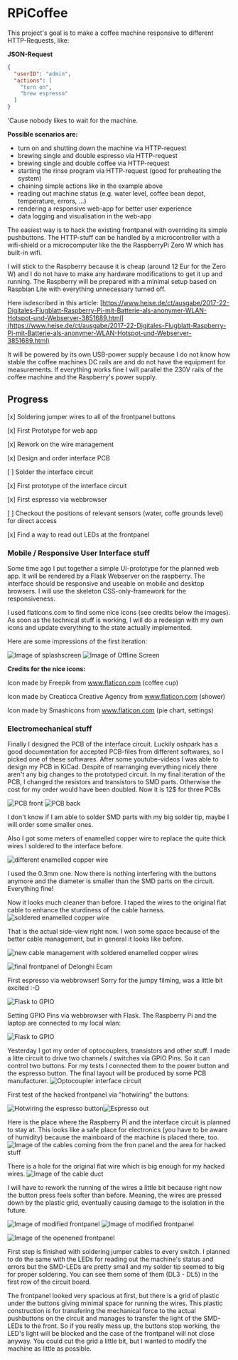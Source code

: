 # RPiCoffee

This project's goal is to make a coffee machine responsive to different HTTP-Requests, like:

**JSON-Request**
```json
{
  "userID": "admin",
  "actions": [
    "turn on",
    "brew espresso"
  ]
}

```
'Cause nobody likes to wait for the machine.

**Possible scenarios are:**
- turn on and shutting down the machine via HTTP-request
- brewing single and double espresso via HTTP-request
- brewing single and double coffee via HTTP-request
- starting the rinse program via HTTP-request (good for preheating the system)
- chaining simple actions like in the example above
- reading out machine status (e.g. water level, coffee bean depot, temperature, errors, ...)
- rendering a responsive web-app for better user experience
- data logging and visualisation in the web-app

The easiest way is to hack the existing frontpanel with overriding its simple pushbuttons. The HTTP-stuff can be handled by a microcontroller with a wifi-shield or a microcomputer like the the RaspberryPi Zero W which has built-in wifi.

I will stick to the Raspberry because it is cheap (around 12 Eur for the Zero W) and I do not have to make any hardware modifications to get it up and running. The Raspberry will be prepared with a minimal setup based on Raspbian Lite with everything unnecessary turned off. 

Here isdescribed in this article: [https://www.heise.de/ct/ausgabe/2017-22-Digitales-Flugblatt-Raspberry-Pi-mit-Batterie-als-anonymer-WLAN-Hotspot-und-Webserver-3851689.html](https://www.heise.de/ct/ausgabe/2017-22-Digitales-Flugblatt-Raspberry-Pi-mit-Batterie-als-anonymer-WLAN-Hotspot-und-Webserver-3851689.html)

It will be powered by its own USB-power supply because I do not know how stable the coffee machines DC rails are and do not have the equipment for measurements. If everything works fine I will parallel the 230V rails of the coffee machine and the Raspberry's power supply.

## Progress

[x] Soldering jumper wires to all of the frontpanel buttons

[x] First Prototype for web app

[x] Rework on the wire management

[x] Design and order interface PCB

[ ] Solder the interface circuit

[x] First prototype of the interface circuit
 
[x] First espresso via webbrowser

[ ] Checkout the positions of relevant sensors (water, coffe grounds level) for direct access

[x] Find a way to read out LEDs at the frontpanel

### Mobile / Responsive User Interface stuff

Some time ago I put together a simple UI-prototype for the planned web app. It will be rendered by a Flask Webserver on the raspberry. The interface should be responsive and useable on mobile and desktop browsers. I will use the skeleton CSS-only-framework for the responsiveness.

I used flaticons.com to find some nice icons (see credits below the images). As soon as the technical stuff is working, I will do a redesign with my own icons and update everything to the state actually implemented.

Here are some impressions of the first iteration:

![Image of splashscreen](images/UI-Prototype/Mobile_OFFLINE_splash.jpg)
![Image of Offline Screen](images/UI-Prototype/Mobile_ONLINE.jpg)

**Credits for the nice icons:**

Icon made by Freepik from www.flaticon.com (coffee cup)

Icon made by Creaticca Creative Agency from www.flaticon.com (shower)

Icon made by Smashicons from www.flaticon.com (pie chart, settings)

### Electromechanical stuff

Finally I designed the PCB of the interface circuit. Luckily oshpark has a good documentation for accepted PCB-files from different softwares, so I picked one of these softwares. After some youtube-videos I was able to design my PCB in KiCad.
Despite of rearranging everything nicely there aren't any big changes to the prototyped circuit. In my final iteration of the PCB, I changed the resistors and transistors to SMD parts. Otherwise the cost for my order would have been doubled. Now it is 12$ for three PCBs

![PCB front](https://644db4de3505c40a0444-327723bce298e3ff5813fb42baeefbaa.ssl.cf1.rackcdn.com/e6c1dce6e0ddad3996c43d0423b85ef9.png) 
![PCB back](https://644db4de3505c40a0444-327723bce298e3ff5813fb42baeefbaa.ssl.cf1.rackcdn.com/60c5464e5ba7b7541d8b4de3c83317a2.png)

I don't know if I am able to solder SMD parts with my big solder tip, maybe I will order some smaller ones.

Also I got some meters of enamelled copper wire to replace the quite thick wires I soldered to the interface before.

![different enamelled copper wire](images/copperWire.JPG)

I used the 0.3mm one. Now there is nothing interfering with the buttons anymore and the diameter is smaller than the SMD parts on the circuit. Everything fine!

Now it looks much cleaner than before. I taped the wires to the original flat cable to enhance the sturdiness of the cable harness.
![soldered enamelled copper wire](images/frontpanel_copperWire.JPG)

That is the actual side-view right now. I won some space because of the better cable management, but in general it looks like before.

![new cable management with soldered enamelled copper wires](images/cableManagement.JPG)

![final frontpanel of Delonghi Ecam](images/copperWireSoldered.JPG)

First espresso via webbrowser! Sorry for the jumpy filming, was a little bit excited :-D

![Flask to GPIO](images/Flask_to_espresso_2.gif)

Setting GPIO Pins via webbrowser with Flask. The Raspberry Pi and the laptop are connected to my local wlan:

![Flask to GPIO](images/Flask_to_GPIO.gif)

Yesterday I got my order of optocouplers, transistors and other stuff. I made a litte circuit to drive two channels / switches via GPIO Pins. So it can control two buttons. For my tests I connected them to the power button and the espresso button. The final layout will be produced by some PCB manufacturer.
![Optocoupler interface circuit](images/Optocoupler_circuit.jpg)


First test of the hacked frontpanel via "hotwiring" the buttons:

![Hotwiring the espresso button](images/hotwire1.gif)![Espresso out](images/hotwire2.gif)

Here is the place where the Raspberry Pi and the interface circuit is planned to stay at. This looks like a safe place for electronics (you have to be aware of humidity) because the mainboard of the machine is placed there, too.
![Image of the cables coming from the fron panel and the area for hacked stuff](images/cables_sideview_place_for_hacked_stuff.jpg)

There is a hole for the original flat wire which is big enough for my hacked wires.
![Image of the cable duct](images/kind_of_cable_duct.JPG)

I will have to rework the running of the wires a little bit because right now the button press feels softer than before. Meaning, the wires are pressed down by the plastic grid, eventually causing damage to the isolation in the future.

![Image of modified frontpanel](images/frontpanel_modified.JPG)
![Image of modified frontpanel](images/frontpanel_modified_cablerunV1.JPG)

![Image of the openened frontpanel](images/frontpanel_unmodified_opened.JPG)

First step is finished with soldering jumper cables to every switch. I planned to do the same with the LEDs for reading out the machine's status and errors but the SMD-LEDs are pretty small and my solder tip seemed to big for proper soldering. You can see them some of them (DL3 - DL5) in the first row of the circuit board.

The frontpanel looked very spacious at first, but there is a grid of plastic under the buttons giving minimal space for running the wires. This plastic construction is for transfering the mechanical force to the actual pushbuttons on the circuit and manages to transfer the light of the SMD-LEDs to the front. So if you really mess up, the buttons stop working, the LED's light will be blocked and the case of the frontpanel will not close anyway. You could cut the grid a little bit, but I wanted to modify the machine as little as possible.





